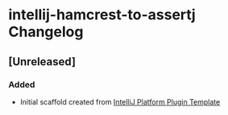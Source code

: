 <!-- Keep a Changelog guide -> https://keepachangelog.com -->

# intellij-hamcrest-to-assertj Changelog

## [Unreleased]
### Added
- Initial scaffold created from [IntelliJ Platform Plugin Template](https://github.com/JetBrains/intellij-platform-plugin-template)
